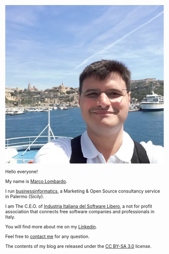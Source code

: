 ![Marco](/images/marco.jpg)

Hello everyone!

My name is [Marco Lombardo](http://www.marcolombardo.com).

I run [businessinformatics](http://www.businessinformatics.cloud), a Marketing & Open Source consultancy service in Palermo (Sicily).

I am The C.E.O. of [Industria Italiana del Software Libero](http://www.industriasoftwarelibero.it/english/), a not for profit association that connects free software companies and professionals in Italy.

You will find more about me on my [Linkedin](https://www.linkedin.com/in/marcofromsicily/).

Feel free to [contact me](mailto:mail@marcolombardo.com) for any question.

The contents of my blog are released under the [CC BY-SA 3.0](https://creativecommons.org/licenses/by-sa/3.0/deed.it) license.
